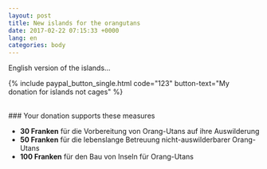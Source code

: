 ```yaml
---
layout: post
title: New islands for the orangutans
date: 2017-02-22 07:15:33 +0000
lang: en
categories: body
---
```



English version of the islands...

{% include paypal_button_single.html code="123" button-text="My donation for islands not cages" %}

<br>
### Your donation supports these measures

- **30 Franken** für die Vorbereitung von Orang-Utans auf ihre Auswilderung
- **50 Franken** für die lebenslange Betreuung nicht-auswilderbarer Orang-Utans 
- **100 Franken** für den Bau von Inseln für Orang-Utans
